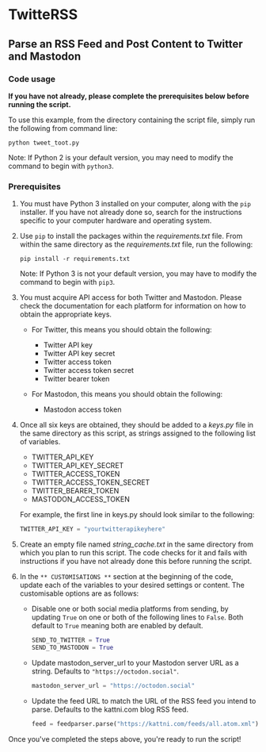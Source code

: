 # TwitteRSS
## Parse an RSS Feed and Post Content to Twitter and Mastodon

### Code usage
**If you have not already, please complete the prerequisites below before running the script.**

To use this example, from the directory containing the script file, simply run the following from command line:

```commandline
python tweet_toot.py
```
Note: If Python 2 is your default version, you may need to modify the command to begin with `python3`.

### Prerequisites
1. You must have Python 3 installed on your computer, along with the `pip` installer. If you have not already done so, search for the instructions specific to your computer hardware and operating system.

2. Use `pip` to install the packages within the _requirements.txt_ file. From within the same directory as the _requirements.txt_ file, run the following:
    ```commandline
    pip install -r requirements.txt
    ```
   Note: If Python 3 is not your default version, you may have to modify the command to begin with `pip3`.
3. You must acquire API access for both Twitter and Mastodon. Please check the documentation for each platform for information on how to obtain the appropriate keys.
   * For Twitter, this means you should obtain the following:
     * Twitter API key
     * Twitter API key secret
     * Twitter access token
     * Twitter access token secret
     * Twitter bearer token

   * For Mastodon, this means you should obtain the following:
     * Mastodon access token

4. Once all six keys are obtained, they should be added to a _keys.py_ file in the same directory as this script, as strings assigned to the following list of variables.
      * TWITTER_API_KEY
      * TWITTER_API_KEY_SECRET
      * TWITTER_ACCESS_TOKEN
      * TWITTER_ACCESS_TOKEN_SECRET
      * TWITTER_BEARER_TOKEN
      * MASTODON_ACCESS_TOKEN

   For example, the first line in keys.py should look similar to the following:
   ```python
   TWITTER_API_KEY = "yourtwitterapikeyhere"
   ```

5. Create an empty file named _string_cache.txt_ in the same directory from which you plan to run this script. The code checks for it and fails with instructions if you have not already done this before running the script.

6. In the `** CUSTOMISATIONS **` section at the beginning of the code, update each of the variables to your desired settings or content. The customisable options are as follows:
    * Disable one or both social media platforms from sending, by updating `True` on one or both of the following lines to `False`. Both default to `True` meaning both are enabled by default.
      ```python
      SEND_TO_TWITTER = True
      SEND_TO_MASTODON = True
      ```
    * Update mastodon_server_url to your Mastodon server URL as a string. Defaults to `"https://octodon.social"`.
      ```python
      mastodon_server_url = "https://octodon.social"
      ```
    * Update the feed URL to match the URL of the RSS feed you intend to parse. Defaults to the kattni.com blog RSS feed.
      ```python
      feed = feedparser.parse("https://kattni.com/feeds/all.atom.xml")
      ```

Once you've completed the steps above, you're ready to run the script!